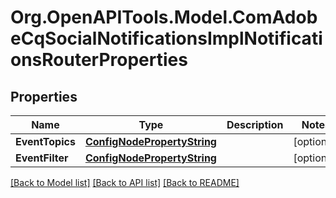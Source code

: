 # Org.OpenAPITools.Model.ComAdobeCqSocialNotificationsImplNotificationsRouterProperties
## Properties

Name | Type | Description | Notes
------------ | ------------- | ------------- | -------------
**EventTopics** | [**ConfigNodePropertyString**](ConfigNodePropertyString.md) |  | [optional] 
**EventFilter** | [**ConfigNodePropertyString**](ConfigNodePropertyString.md) |  | [optional] 

[[Back to Model list]](../README.md#documentation-for-models) [[Back to API list]](../README.md#documentation-for-api-endpoints) [[Back to README]](../README.md)

